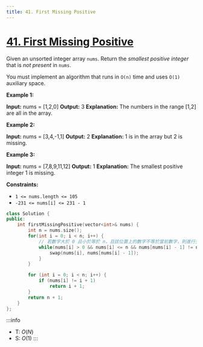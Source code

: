 ```yaml
---
title: 41. First Missing Positive
---
```


# [41\. First Missing Positive](https://leetcode.com/problems/first-missing-positive/)

Given an unsorted integer array `nums`. Return the _smallest positive integer_ that is _not present_ in `nums`.

You must implement an algorithm that runs in `O(n)` time and uses `O(1)` auxiliary space.

**Example 1:**

**Input:** nums = \[1,2,0\]
**Output:** 3
**Explanation:** The numbers in the range \[1,2\] are all in the array.

**Example 2:**

**Input:** nums = \[3,4,-1,1\]
**Output:** 2
**Explanation:** 1 is in the array but 2 is missing.

**Example 3:**

**Input:** nums = \[7,8,9,11,12\]
**Output:** 1
**Explanation:** The smallest positive integer 1 is missing.

**Constraints:**

- `1 <= nums.length <= 105`
- `-231 <= nums[i] <= 231 - 1`

```cpp
class Solution {
public:
    int firstMissingPositive(vector<int>& nums) {
        int n = nums.size();
        for(int i = 0; i < n; i++) {
            // 若數字大於 0 且小於等於 n，且該位置上的數字不等於當前數字，則進行交換
            while(nums[i] > 0 && nums[i] <= n && nums[nums[i] - 1] != nums[i]) {
                swap(nums[i], nums[nums[i] - 1]);
            }
        }

        for (int i = 0; i < n; i++) {
            if (nums[i] != i + 1)
                return i + 1;
        }
        return n + 1;
    }
};
```

:::info
- T: $O(N)$
- S: $O(1)$
:::
